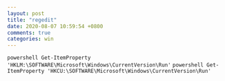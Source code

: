 ```yaml
---
layout: post
title: "regedit"
date: 2020-08-07 10:59:54 +0800
comments: true
categories: win
---
```


`powershell Get-ItemProperty 'HKLM:\SOFTWARE\Microsoft\Windows\CurrentVersion\Run'`
`powershell Get-ItemProperty 'HKCU:\SOFTWARE\Microsoft\Windows\CurrentVersion\Run'`